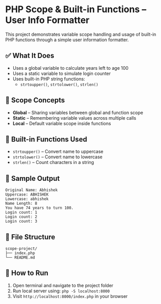 # PHP Scope & Built-in Functions – User Info Formatter

This project demonstrates variable scope handling and usage of built-in PHP functions through a simple user information formatter.

## ✅ What It Does

- Uses a global variable to calculate years left to age 100
- Uses a static variable to simulate login counter
- Uses built-in PHP string functions:
  - `strtoupper()`, `strtolower()`, `strlen()`

## 🔁 Scope Concepts

- **Global** – Sharing variables between global and function scope
- **Static** – Remembering variable values across multiple calls
- **Local** – Default variable scope inside functions

## 🧠 Built-in Functions Used

- `strtoupper()` – Convert name to uppercase
- `strtolower()` – Convert name to lowercase
- `strlen()` – Count characters in a string

## 📄 Sample Output

```
Original Name: Abhishek
Uppercase: ABHISHEK
Lowercase: abhishek
Name Length: 8
You have 74 years to turn 100.
Login count: 1
Login count: 2
Login count: 3
```

## 📁 File Structure

```
scope-project/
├── index.php
└── README.md
```

## 🔄 How to Run

1. Open terminal and navigate to the project folder
2. Run local server using: `php -S localhost:8000`
3. Visit `http://localhost:8000/index.php` in your browser
